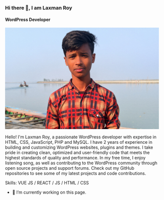 ### Hi there 👋, I am Laxman Roy

#### WordPress Developer

![WordPress Developer](https://github.com/laxmanroy52/laxmanroy52/blob/143fde9cad44e64f657974ba5f4ea18da5733a2f/03012023_145801.Helena%20Atik%20true%20DSLR.PORTRAIT~2.jpg)

Hello! I'm Laxman Roy, a passionate WordPress developer with expertise in HTML, CSS, JavaScript, PHP and MySQL. I have 2 years of experience in building and customizing WordPress websites, plugins and themes. I take pride in creating clean, optimized and user-friendly code that meets the highest standards of quality and performance. In my free time, I enjoy listening song, as well as contributing to the WordPress community through open source projects and support forums. Check out my GitHub repositories to see some of my latest projects and code contributions.

Skills: VUE JS / REACT / JS / HTML / CSS

- 🔭 I’m currently working on this page. 
